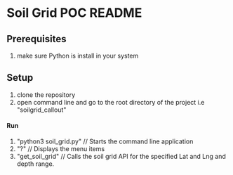 # Soil Grid POC README

## Prerequisites

1. make sure Python is install in your system

## Setup

1. clone the repository
2. open command line and go to the root directory of the project i.e "soilgrid_callout"

#### Run
1. "python3 soil_grid.py" // Starts the command line application
2. "?" // Displays the menu items
3. "get_soil_grid" // Calls the soil grid API for the specified Lat and Lng and depth range.